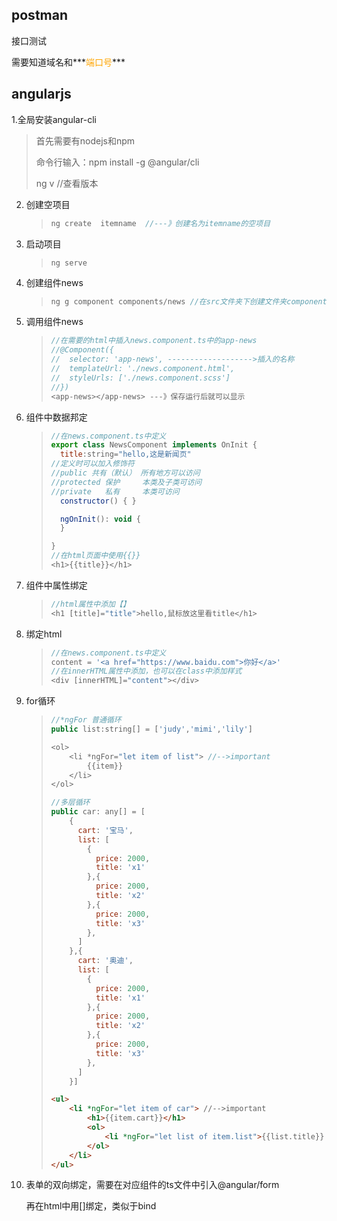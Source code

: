 ## postman

接口测试

需要知道域名和***<span style="color:orange">端口号</span>***

## angularjs

1.全局安装angular-cli

> 首先需要有nodejs和npm
>
> 命令行输入：npm install -g @angular/cli
>
> ng v      //查看版本

2. 创建空项目

   > ```js
   > ng create  itemname  //---》创建名为itemname的空项目
   > ```

3. 启动项目

   > ```
   > ng serve
   > ```

4. 创建组件news

   > ```js
   > ng g component components/news //在src文件夹下创建文件夹components并在文件夹中创建组件news，命令行创建的好处在于，已经帮我们将组件引入app.module中
   > ```

5. 调用组件news

   > ```js
   > //在需要的html中插入news.component.ts中的app-news
   > //@Component({
   > //  selector: 'app-news', ------------------->插入的名称
   > //  templateUrl: './news.component.html',
   > //  styleUrls: ['./news.component.scss']
   > //})
   > <app-news></app-news> ---》保存运行后就可以显示
   > ```

6. 组件中数据邦定

   > ```js
   > //在news.component.ts中定义
   > export class NewsComponent implements OnInit {
   >   title:string="hello,这是新闻页"
   > //定义时可以加入修饰符
   > //public 共有（默认） 所有地方可以访问
   > //protected 保护     本类及子类可访问
   > //private   私有     本类可访问
   >   constructor() { }
   > 
   >   ngOnInit(): void {
   >   }
   > 
   > }
   > //在html页面中使用{{}}
   > <h1>{{title}}</h1>
   > ```
   >
   > 

7. 组件中属性绑定

   > ```js
   > //html属性中添加【】
   > <h1 [title]="title">hello,鼠标放这里看title</h1>
   > ```

8. 绑定html

   > ```js
   > //在news.component.ts中定义
   > content = '<a href="https://www.baidu.com">你好</a>'
   > //在innerHTML属性中添加，也可以在class中添加样式
   > <div [innerHTML]="content"></div>
   > ```

9. for循环

   > ```js
   > //*ngFor 普通循环
   > public list:string[] = ['judy','mimi','lily']
   > 
   > <ol>
   >     <li *ngFor="let item of list"> //-->important
   >         {{item}}
   >     </li>
   > </ol>
   > 
   > //多层循环
   > public car: any[] = [
   >     {
   >       cart: '宝马',
   >       list: [
   >         {
   >           price: 2000,
   >           title: 'x1'
   >         },{
   >           price: 2000,
   >           title: 'x2'
   >         },{
   >           price: 2000,
   >           title: 'x3'
   >         },
   >       ]
   >     },{
   >       cart: '奥迪',
   >       list: [
   >         {
   >           price: 2000,
   >           title: 'x1'
   >         },{
   >           price: 2000,
   >           title: 'x2'
   >         },{
   >           price: 2000,
   >           title: 'x3'
   >         },
   >       ]
   >     }]
   > ```
   >
   > ```html
   > <ul>
   >     <li *ngFor="let item of car"> //-->important
   >         <h1>{{item.cart}}</h1>
   >         <ol>
   >             <li *ngFor="let list of item.list">{{list.title}} -- {{list.price}}</li> //-->important
   >         </ol>
   >     </li>
   > </ul>
   > ```

10. 表单的双向绑定，需要在对应组件的ts文件中引入@angular/form

    再在html中用[]绑定，类似于bind